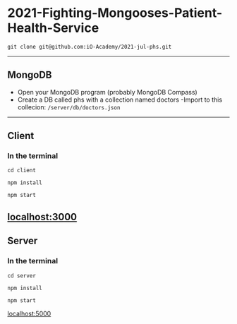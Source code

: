 # 2021-Fighting-Mongooses-Patient-Health-Service

`git clone git@github.com:iO-Academy/2021-jul-phs.git`

---
## MongoDB
- Open your MongoDB program (probably MongoDB Compass)
- Create a DB called phs with a collection named doctors
-Import to this collecion:
`/server/db/doctors.json`
---

## Client

### In the terminal
`cd client`

`npm install`

`npm start`

[localhost:3000](http://localhost:3000)
---
## Server

### In the terminal

`cd server`

`npm install`

`npm start`

[localhost:5000](http://localhost:5000)
